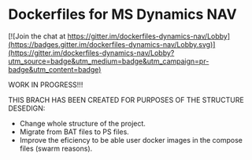 # Dockerfiles for MS Dynamics NAV
[![Join the chat at https://gitter.im/dockerfiles-dynamics-nav/Lobby](https://badges.gitter.im/dockerfiles-dynamics-nav/Lobby.svg)](https://gitter.im/dockerfiles-dynamics-nav/Lobby?utm_source=badge&utm_medium=badge&utm_campaign=pr-badge&utm_content=badge)

WORK IN PROGRESS!!!

THIS BRACH HAS BEEN CREATED FOR PURPOSES OF THE STRUCTURE DESEDIGN:
 * Change whole structure of the project.
 * Migrate from BAT files to PS files.
 * Improve the eficiency to be able user docker images in the compose files (swarm reasons).
